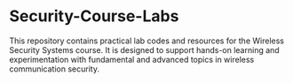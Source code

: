 # Security-Course-Labs
This repository contains practical lab codes and resources for the Wireless Security Systems course. It is designed to support hands-on learning and experimentation with fundamental and advanced topics in wireless communication security.
